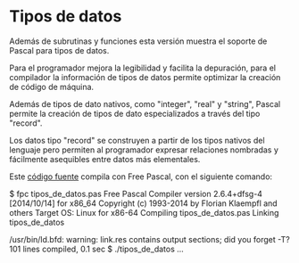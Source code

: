 
# Tipos de datos

Además de subrutinas y funciones esta versión muestra el
soporte de Pascal para tipos de datos.

Para el programador mejora la legibilidad y facilita la depuración,
para el compilador la información de tipos de datos permite optimizar
la creación de código de máquina.

Además de tipos de dato nativos, como "integer", "real" y "string",
Pascal permite la creación de tipos de dato especializados a través
del tipo "record".

Los datos tipo "record" se construyen a partir de los tipos nativos
del lenguaje pero permiten al programador expresar relaciones
nombradas y fácilmente asequibles entre datos más elementales.

Este [código fuente](tipos_de_datos.pas) compila con Free Pascal, con
el siguiente comando:

   $ fpc tipos_de_datos.pas
   Free Pascal Compiler version 2.6.4+dfsg-4 [2014/10/14] for x86_64
   Copyright (c) 1993-2014 by Florian Klaempfl and others
   Target OS: Linux for x86-64
   Compiling tipos_de_datos.pas
   Linking tipos_de_datos
   
   
   /usr/bin/ld.bfd: warning: link.res contains output sections; did you forget -T?
   101 lines compiled, 0.1 sec 
   $ ./tipos_de_datos
   ...

